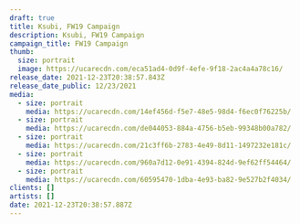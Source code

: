 ```yaml
---
draft: true
title: Ksubi, FW19 Campaign
description: Ksubi, FW19 Campaign
campaign_title: FW19 Campaign
thumb:
  size: portrait
  image: https://ucarecdn.com/eca51ad4-0d9f-4efe-9f18-2ac4a4a78c16/
release_date: 2021-12-23T20:38:57.843Z
release_date_public: 12/23/2021
media:
  - size: portrait
    media: https://ucarecdn.com/14ef456d-f5e7-48e5-98d4-f6ec0f76225b/
  - size: portrait
    media: https://ucarecdn.com/de044053-884a-4756-b5eb-99348b00a782/
  - size: portrait
    media: https://ucarecdn.com/21c3ff6b-2783-4e49-8d11-1497232e181c/
  - size: portrait
    media: https://ucarecdn.com/960a7d12-0e91-4394-824d-9ef62ff54464/
  - size: portrait
    media: https://ucarecdn.com/60595470-1dba-4e93-ba82-9e527b2f4034/
clients: []
artists: []
date: 2021-12-23T20:38:57.887Z
---
```

